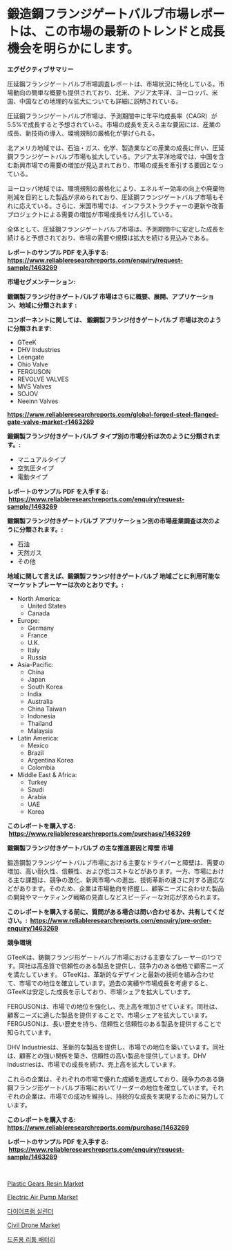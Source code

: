 <p><h1>鍛造鋼フランジゲートバルブ市場レポートは、この市場の最新のトレンドと成長機会を明らかにします。</h1></p><p><strong>エグゼクティブサマリー</strong></p>
<p><p>圧延鋼フランジゲートバルブ市場調査レポートは、市場状況に特化している。市場動向の簡単な概要も提供されており、北米、アジア太平洋、ヨーロッパ、米国、中国などの地理的な拡大についても詳細に説明されている。</p><p>圧延鋼フランジゲートバルブ市場は、予測期間中に年平均成長率（CAGR）が5.5%で成長すると予想されている。市場の成長を支える主な要因には、産業の成長、新技術の導入、環境規制の厳格化が挙げられる。</p><p>北アメリカ地域では、石油・ガス、化学、製造業などの産業の成長に伴い、圧延鋼フランジゲートバルブ市場も拡大している。アジア太平洋地域では、中国を含む新興市場での需要の増加が見込まれており、市場の成長を牽引する要因となっている。</p><p>ヨーロッパ地域では、環境規制の厳格化により、エネルギー効率の向上や廃棄物削減を目的とした製品が求められており、圧延鋼フランジゲートバルブ市場もそれに応えている。さらに、米国市場では、インフラストラクチャーの更新や改善プロジェクトによる需要の増加が市場成長をけん引している。</p><p>全体として、圧延鋼フランジゲートバルブ市場は、予測期間中に安定した成長を続けると予想されており、市場の需要や規模は拡大を続ける見込みである。</p></p>
<p><strong>レポートのサンプル PDF を入手する: <a href="https://www.reliableresearchreports.com/enquiry/request-sample/1463269">https://www.reliableresearchreports.com/enquiry/request-sample/1463269</a></strong></p>
<p><strong>市場セグメンテーション:</strong></p>
<p><strong> 鍛鋼製フランジ付きゲートバルブ 市場はさらに概要、展開、アプリケーション、地域に分類されます :</strong></p>
<p><strong>コンポーネントに関しては、 鍛鋼製フランジ付きゲートバルブ 市場は次のように分類されます: &nbsp;</strong></p>
<p><ul><li>GTeeK</li><li>DHV Industries</li><li>Leengate</li><li>Ohio Valve</li><li>FERGUSON</li><li>REVOLVE VALVES</li><li>MVS Valves</li><li>SOJOV</li><li>Neeinn Valves</li></ul></p>
<p><strong><a href="https://www.reliableresearchreports.com/global-forged-steel-flanged-gate-valve-market-r1463269">https://www.reliableresearchreports.com/global-forged-steel-flanged-gate-valve-market-r1463269</a></strong></p>
<p><strong> 鍛鋼製フランジ付きゲートバルブ タイプ別の市場分析は次のように分類されます。:</strong></p>
<p><ul><li>マニュアルタイプ</li><li>空気圧タイプ</li><li>電動タイプ</li></ul></p>
<p><strong>レポートのサンプル PDF を入手する: &nbsp;<a href="https://www.reliableresearchreports.com/enquiry/request-sample/1463269">https://www.reliableresearchreports.com/enquiry/request-sample/1463269</a></strong></p>
<p><strong> 鍛鋼製フランジ付きゲートバルブ アプリケーション別の市場産業調査は次のように分類されます。:</strong></p>
<p><ul><li>石油</li><li>天然ガス</li><li>その他</li></ul></p>
<p><strong>地域に関して言えば、鍛鋼製フランジ付きゲートバルブ 地域ごとに利用可能なマーケットプレーヤーは次のとおりです。:</strong></p>
<p><ul>
    <li>
        North America:
        <ul>
            <li>United States</li>
            <li>Canada</li>
        </ul>
    </li>
    <li>
        Europe:
        <ul>
            <li>Germany</li>
            <li>France</li>
            <li>U.K.</li>
            <li>Italy</li>
            <li>Russia</li>
        </ul>
    </li>
    <li>
        Asia-Pacific:
        <ul>
            <li>China</li>
            <li>Japan</li>
            <li>South Korea</li>
            <li>India</li>
            <li>Australia</li>
            <li>China Taiwan</li>
            <li>Indonesia</li>
            <li>Thailand</li>
            <li>Malaysia</li>
        </ul>
    </li>
    <li>
        Latin America:
        <ul>
            <li>Mexico</li>
            <li>Brazil</li>
            <li>Argentina Korea</li>
            <li>Colombia</li>
        </ul>
    </li>
    <li>
        Middle East & Africa:
        <ul>
            <li>Turkey</li>
            <li>Saudi</li>
            <li>Arabia</li>
            <li>UAE</li>
            <li>Korea</li>
        </ul>
    </li>
    </ul></p>
<p><strong>このレポートを購入する: &nbsp;<a href="https://www.reliableresearchreports.com/purchase/1463269">https://www.reliableresearchreports.com/purchase/1463269</a></strong></p>
<p><strong>鍛鋼製フランジ付きゲートバルブ の主な推進要因と障壁 市場</strong></p>
<p><p>鍛造鋼製フランジゲートバルブ市場における主要なドライバーと障壁は、需要の増加、高い耐久性、信頼性、および低コストなどがあります。一方、市場における主な課題は、競争の激化、新興市場への進出、技術革新の速さに対する適応などがあります。そのため、企業は市場動向を把握し、顧客ニーズに合わせた製品の開発やマーケティング戦略の見直しなどスピーディーな対応が求められます。</p></p>
<p><strong>このレポートを購入する前に、質問がある場合は問い合わせるか、共有してください。:&nbsp; <a href="https://www.reliableresearchreports.com/enquiry/pre-order-enquiry/1463269">https://www.reliableresearchreports.com/enquiry/pre-order-enquiry/1463269</a></strong></p>
<p><strong>競争環境</strong></p>
<p><p>GTeeKは、鋳鋼フランジ形ゲートバルブ市場における主要なプレーヤーの1つです。同社は高品質で信頼性のある製品を提供し、競争力のある価格で顧客ニーズを満たしています。 GTeeKは、革新的なデザインと最新の技術を組み合わせて、市場での地位を確立しています。過去の実績や市場成長を考慮すると、GTeeKは安定した成長を示しており、市場シェアを拡大しています。</p><p>FERGUSONは、市場での地位を強化し、売上高を増加させています。同社は、顧客ニーズに適した製品を提供することで、市場シェアを拡大しています。FERGUSONは、長い歴史を持ち、信頼性と信頼性のある製品を提供することで知られています。</p><p>DHV Industriesは、革新的な製品を提供し、市場での地位を築いています。同社は、顧客との強い関係を築き、信頼性の高い製品を提供しています。DHV Industriesは、市場での成長を続け、売上高を拡大しています。</p><p>これらの企業は、それぞれの市場で優れた成績を達成しており、競争力のある鋳鋼フランジ形ゲートバルブ市場においてリーダーの地位を確立しています。それぞれの企業は、市場での成功を維持し、持続的な成長を実現するために努力しています。</p></p>
<p><strong>このレポートを購入する: &nbsp; <a href="https://www.reliableresearchreports.com/purchase/1463269">https://www.reliableresearchreports.com/purchase/1463269</a></strong></p>
<p><strong>レポートのサンプル PDF を入手する: &nbsp;<a href="https://www.reliableresearchreports.com/enquiry/request-sample/1463269">https://www.reliableresearchreports.com/enquiry/request-sample/1463269</a></strong><strong></strong></p>
<p>&nbsp;</p>
<p><p><a href="https://natural-crush-b99.notion.site/Plastic-Gears-Resin-Market-Analysis-and-Sze-Forecasted-for-period-from-2024-to-2031-c3a7cbeb832a4a9fb89062fb58baada0">Plastic Gears Resin Market</a></p><p><a href="https://github.com/provorikovar/Market-Research-Report-List-4/blob/main/electric-air-pump-market.md">Electric Air Pump Market</a></p><p><a href="https://github.com/Penelolack456456/Market-Research-Report-List-1/blob/main/557213028323.md">다이어프램 실린더</a></p><p><a href="https://view.publitas.com/reportprime-1/civil-drone-market-analysis-its-cagr-market-segmentation-and-global-industry-overview/">Civil Drone Market</a></p><p><a href="https://github.com/vsr06p4p49/Market-Research-Report-List-1/blob/main/489704428321.md">드론용 리튬 배터리</a></p></p>